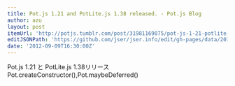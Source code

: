 ```yaml
---
title: Pot.js 1.21 and PotLite.js 1.38 released. - Pot.js Blog
author: azu
layout: post
itemUrl: 'http://potjs.tumblr.com/post/31981169075/pot-js-1-21-potlite-js-1-38-released'
editJSONPath: 'https://github.com/jser/jser.info/edit/gh-pages/data/2012/09/index.json'
date: '2012-09-09T16:30:00Z'
---
```

Pot.js 1.21 と PotLite.js 1.38リリース
Pot.createConstructor(),Pot.maybeDeferred()
